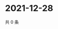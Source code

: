 # 2021-12-28

共 0 条

<!-- BEGIN WEIBO -->
<!-- 最后更新时间 Tue Dec 28 2021 10:02:22 GMT+0800 (China Standard Time) -->

<!-- END WEIBO -->
